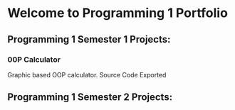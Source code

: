 # Welcome to Programming 1 Portfolio

## Programming 1 Semester 1 Projects:

### 00P Calculator
Graphic based OOP calculator.
Source Code
Exported

## Programming 1 Semester 2 Projects:
